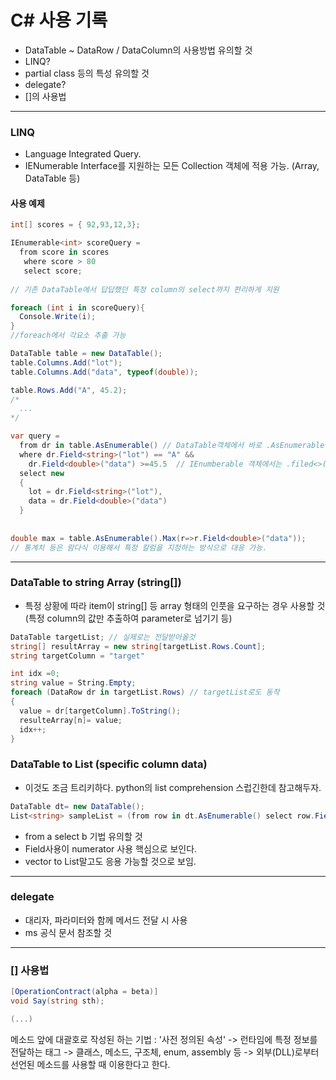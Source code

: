 # C# 사용 기록

- DataTable ~ DataRow / DataColumn의 사용방법 유의할 것
- LINQ?
- partial class 등의 특성 유의할 것
- delegate?
- []의 사용법

---

### LINQ
- Language Integrated Query.
- IENumerable Interface를 지원하는 모든 Collection 객체에 적용 가능. (Array, DataTable 등)


#### 사용 예제
```c#
int[] scores = { 92,93,12,3};

IEnumerable<int> scoreQuery = 
  from score in scores
   where score > 80
   select score;
   
// 기존 DataTable에서 답답했던 특정 column의 select까지 편리하게 지원

foreach (int i in scoreQuery){
  Console.Write(i);
}
//foreach에서 각요소 추출 가능
```

```c#
DataTable table = new DataTable();
table.Columns.Add("lot");
table.Columns.Add("data", typeof(double));

table.Rows.Add("A", 45.2);
/*
  ... 
*/

var query = 
  from dr in table.AsEnumerable() // DataTable객체에서 바로 .AsEnumerable()로 변환 유의
  where dr.Field<string>("lot") == "A" &&
    dr.Field<double>("data") >=45.5  // IEnumberable 객체에서는 .filed<>()로 직접 항을 지정하여 조건 적용 가능
  select new
  {
    lot = dr.Field<string>("lot"),
    data = dr.Field<double>("data")
  }
  
  
double max = table.AsEnumerable().Max(r=>r.Field<double>("data"));
// 통계치 등은 람다식 이용해서 특정 칼럼을 지정하는 방식으로 대응 가능.
```

--- 
### DataTable to string Array (string[])
- 특정 상황에 따라 item이 string[] 등 array 형태의 인풋을 요구하는 경우 사용할 것 (특정 column의 값만 추출하여 parameter로 넘기기 등)

```c#
DataTable targetList; // 실제로는 전달받아올것
string[] resultArray = new string[targetList.Rows.Count];
string targetColumn = "target"

int idx =0;
string value = String.Empty;
foreach (DataRow dr in targetList.Rows) // targetList로도 동작
{
  value = dr[targetColumn].ToString();
  resulteArray[n]= value;
  idx++;
}
```

### DataTable to List (specific column data) 
- 이것도 조금 트리키하다. python의 list comprehension 스럽긴한데 참고해두자.

```c#
DataTable dt= new DataTable();
List<string> sampleList = (from row in dt.AsEnumerable() select row.Field<string>("COL_NAME")).ToList();


```
- from a select b 기법 유의할 것
- Field사용이 numerator 사용 핵심으로 보인다.
- vector to List말고도 응용 가능할 것으로 보임.


---

### delegate
- 대리자, 파라미터와 함께 메서드 전달 시 사용
- ms 공식 문서 참조할 것


---

### [] 사용법

```c#
[OperationContract(alpha = beta)]
void Say(string sth);

(...)
```
메소드 앞에 대괄호로 작성된 하는 기법 : '사전 정의된 속성'
-> 런타임에 특정 정보를 전달하는 태그
-> 클래스, 메소드, 구조체, enum, assembly 등
-> 외부(DLL)로부터 선언된 메소드를 사용할 때 이용한다고 한다.
